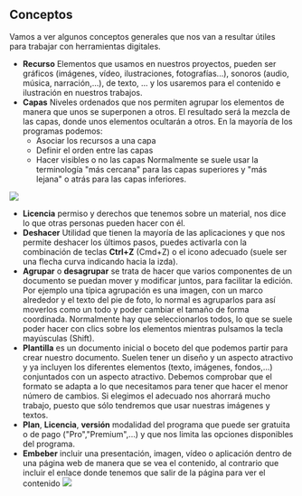 ## Conceptos

Vamos a ver algunos conceptos generales que nos van a resultar útiles para trabajar con herramientas digitales.

* **Recurso** Elementos que usamos en nuestros proyectos, pueden ser gráficos (imágenes, vídeo, ilustraciones, fotografías...), sonoros (audio, música, narración,...), de texto, ... y los usaremos para el contenido e ilustración en nuestros trabajos. 
* **Capas** Niveles ordenados que nos permiten agrupar los elementos de manera que unos se superponen a otros. El resultado será la mezcla de las capas, donde unos elementos ocultarán a otros. En la mayoría de los programas podemos:  
    - Asociar los recursos a una capa
    - Definir el orden entre las capas
    - Hacer visibles o no las capas
Normalmente se suele usar la terminología "más cercana" para las capas superiores y "más lejana" o atrás para las capas inferiores.

![](https://github.com/javacasm/Iniciacion-Herramientas-Digitales-Aula/blob/main/images/capas.png?raw=true)

* **Licencia** permiso y derechos que tenemos sobre un material, nos dice lo que otras personas pueden hacer con él.
* **Deshacer** Utilidad que tienen la mayoría de las aplicaciones y que nos permite deshacer los últimos pasos, puedes activarla con la combinación de teclas **Ctrl+Z** (Cmd+Z) o el icono adecuado (suele ser una flecha curva indicando hacia la izda).
* **Agrupar** o **desagrupar** se trata de hacer que varios componentes de un documento se puedan mover y modificar juntos, para facilitar la edición. Por ejemplo una típica agrupación es una imagen, con un marco alrededor y el texto del pie de foto, lo normal es agruparlos para así moverlos como un todo y poder cambiar el tamaño de forma coordinada. Normalmente hay que seleccionarlos todos, lo que se suele poder hacer con clics sobre los elementos mientras pulsamos la tecla mayúsculas (Shift).
* **Plantilla** es un documento inicial o boceto del que podemos partir para crear nuestro documento. Suelen tener un diseño y un aspecto atractivo y ya incluyen los diferentes elementos (texto, imágenes, fondos,...) conjuntados con un aspecto atractivo. Debemos comprobar que el formato se adapta a lo que necesitamos para tener que hacer el menor número de cambios. Si elegimos el adecuado nos ahorrará mucho trabajo, puesto que sólo tendremos que usar nuestras imágenes y textos.
* **Plan**, **Licencia**, **versión** modalidad del programa que puede ser gratuita o de pago ("Pro","Premium",...) y que nos limita las opciones disponibles del programa.
* **Embeber** incluir una presentación, imagen, vídeo o aplicación dentro de una página web de manera que se vea el contenido, al contrario que incluir el enlace donde tenemos que salir de la página para ver el contenido
![](https://raw.githubusercontent.com/javacasm/Iniciacion-Herramientas-Digitales-Aula/main/images/video-embebido.jpeg)
